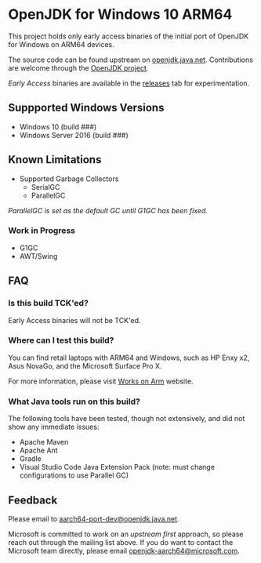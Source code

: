 OpenJDK for Windows 10 ARM64
=====

This project holds only early access binaries of the initial port of OpenJDK for Windows on ARM64 devices. 

The source code can be found upstream on [openjdk.java.net](https://openjdk.java.net). 
Contributions are welcome through the [OpenJDK project](https://openjdk.java.net/contribute/).

*Early Access* binaries are available in the [releases](https://github.com/microsoft/openjdk-aarch64/releases) tab for experimentation.

## Suppported Windows Versions

- Windows 10 (build ###)
- Windows Server 2016 (build ###)

## Known Limitations

- Supported Garbage Collectors
  - SerialGC
  - ParallelGC

*ParallelGC is set as the default GC until G1GC has been fixed.*

### Work in Progress

- G1GC
- AWT/Swing

## FAQ

### Is this build TCK'ed?

Early Access binaries will not be TCK'ed. 

### Where can I test this build?

You can find retail laptops with ARM64 and Windows, such as HP Enxy x2, Asus NovaGo, and the Microsoft Surface Pro X.

For more information, please visit [Works on Arm](https://www.worksonarm.com/?_ga=2.204290832.1614868344.1591633956-103015898.1581534333) website.

### What Java tools run on this build?

The following tools have been tested, though not extensively, and did not show any immediate issues:

- Apache Maven
- Apache Ant
- Gradle
- Visual Studio Code Java Extension Pack (note: must change configurations to use Parallel GC)

## Feedback

Please email to [aarch64-port-dev@openjdk.java.net](http://mail.openjdk.java.net/mailman/listinfo/aarch64-port-dev). 

Microsoft is committed to work on an *upstream first* approach, so please reach out through the mailing list above. If you do want to contact the Microsoft team directly, please email openjdk-aarch64@microsoft.com.
